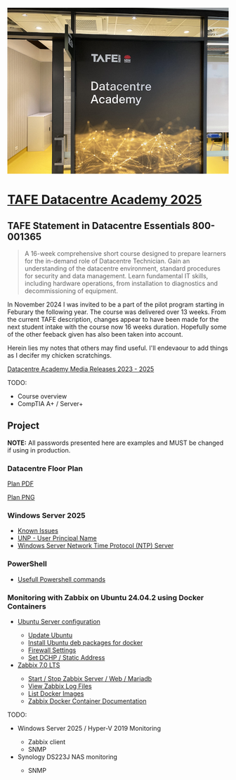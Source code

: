 
![Datacentre Academy Building M FLoor 5 Meadowbank TAFE, NSW](./images/datacentre-academy-800x600.png)


# [TAFE Datacentre Academy 2025](https://www.tafensw.edu.au/partnerships/datacentre-academy)

## TAFE Statement in Datacentre Essentials 800-001365

>A 16-week comprehensive short course designed to prepare learners for the in-demand role of Datacentre Technician. Gain an understanding of the datacentre environment, standard procedures for security and data management. Learn fundamental IT skills, including hardware operations, from installation to diagnostics and decommissioning of equipment.


In November 2024 I was invited to be a part of the pilot program starting in Feburary the following year. The course was delivered over 13 weeks. From the current TAFE description, changes appear to have been made for the next student intake with the course now 16 weeks duration. Hopefully some of the other feeback given has also been taken into account. 

Herein lies my notes that others may find useful.  I'll endevaour to add things as I decifer my chicken scratchings.

[Datacentre Academy Media Releases 2023 - 2025](./media-releases/datacentre-academy-media-releases.md)

TODO: 
- Course overview
- CompTIA A+ / Server+

## Project

**NOTE:** All passwords presented here are examples and MUST be changed if using in production.

### Datacentre Floor Plan

[Plan PDF](./datacentre-floor-plan/DCE-Final-Project-Floor-Plan.pdf)

[Plan PNG](./datacentre-floor-plan/DCE-Final-Project-Floor-Plan.png)



### Windows Server 2025

- [Known Issues](windows-server/known-issues/known-issues-with-Microsoft-Windows-Server-2025.md)
- [UNP - User Principal Name](windows-server/UNP-User-Principal-Name.md)
- [Windows Server Network Time Protocol (NTP) Server](windows-server/set-network-time-protocol-server.md)
	

### PowerShell

- [Usefull Powershell commands](./windows-server/powershell/Powershell.md)

### Monitoring with Zabbix on Ubuntu 24.04.2 using Docker Containers

<ul>
	<li><a href="./monitoring/Ubuntu-Zabbix-server.md">Ubuntu Server configuration</a></li>
	<ul>
		<li><a href="./monitoring/Ubuntu-Zabbix-server.md#updateos">Update Ubuntu</a></li>
		<li><a href="./monitoring/Ubuntu-Zabbix-server.md#debdocker">Install Ubuntu deb packages for docker</a></li>
		<li><a href="./monitoring/Ubuntu-Zabbix-server.md#fwall">Firewall Settings</a></li>
		<li><a href="./monitoring/Ubuntu-Zabbix-server.md#dhcp">Set DCHP / Static Address</a></li>	
	</ul>
	<li><a href="./monitoring/Ubuntu-Zabbix-server.md#zbxlts">Zabbix 7.0 LTS</a></li>
	<ul>
		<li><a href="./monitoring/Ubuntu-Zabbix-server.md#sszwm">Start / Stop Zabbix Server / Web / Mariadb</a></li>
		<li><a href="./monitoring/Ubuntu-Zabbix-server.md#vzlf">View Zabbix Log Files</a></li>
		<li><a href="./monitoring/Ubuntu-Zabbix-server.md#ldi">List Docker Images</a></li>
		<li><a href="./monitoring/Ubuntu-Zabbix-server.md#zdcdoc">Zabbix Docker Container Documentation</a></li>
	</ul>
</ul>


TODO:

<ul>
	<li>Windows Server 2025 / Hyper-V 2019 Monitoring</li>
	<ul>
		<li>Zabbix client</li>
		<li>SNMP</li>
	</ul>
	<li>Synology DS223J NAS monitoring</li>
	<ul>
		<li>SNMP</li>
	</ul>
</ul>





